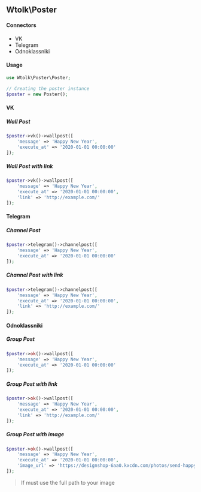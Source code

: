## Wtolk\Poster

#### Connectors

* VK
* Telegram
* Odnoklassniki


#### Usage
 
```php
use Wtolk\Poster\Poster; 

// Creating the poster instance
$poster = new Poster();

```

#### VK
##### Wall Post
```php
$poster->vk()->wallpost([
    'message' => 'Happy New Year',
    'execute_at' => '2020-01-01 00:00:00'
]);
```
##### Wall Post with link
```php
$poster->vk()->wallpost([
    'message' => 'Happy New Year',
    'execute_at' => '2020-01-01 00:00:00',
    'link' => 'http://example.com/'
]);
```
#### Telegram
##### Channel Post
```php
$poster->telegram()->channelpost([
    'message' => 'Happy New Year',
    'execute_at' => '2020-01-01 00:00:00'
]);
```

##### Channel Post with link
```php
$poster->telegram()->channelpost([
    'message' => 'Happy New Year',
    'execute_at' => '2020-01-01 00:00:00',
    'link' => 'http://example.com/'
]);
```

#### Odnoklassniki
##### Group Post
```php
$poster->ok()->wallpost([
    'message' => 'Happy New Year',
    'execute_at' => '2020-01-01 00:00:00'
]);
```

##### Group Post with link
```php
$poster->ok()->wallpost([
    'message' => 'Happy New Year',
    'execute_at' => '2020-01-01 00:00:00',
    'link' => 'http://example.com/'
]);
```

##### Group Post with image
```php
$poster->ok()->wallpost([
    'message' => 'Happy New Year',
    'execute_at' => '2020-01-01 00:00:00',
    'image_url' => 'https://designshop-6aa0.kxcdn.com/photos/send-happy-new-year-photo-cards-online-confetti-15237_90.jpg'
]);
```
>If must use the full path to your image
